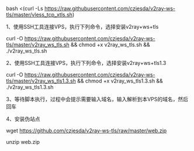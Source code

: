 bash <(curl -Ls https://raw.githubusercontent.com/czjesda/v2ray-ws-tls/master/vless_tcp_xtls.sh)

1、使用SSH工具连接VPS，执行下列命令，选择安装v2ray+ws+tls

curl -O https://raw.githubusercontent.com/czjesda/v2ray-ws-tls/master/v2ray_ws_tls.sh && chmod +x v2ray_ws_tls.sh && ./v2ray_ws_tls.sh

2、使用SSH工具连接VPS，执行下列命令，选择安装v2ray+ws+tls1.3

curl -O https://raw.githubusercontent.com/czjesda/v2ray-ws-tls/master/v2ray_ws_tls1.3.sh && chmod +x v2ray_ws_tls1.3.sh && ./v2ray_ws_tls1.3.sh

3、等待脚本执行，过程中会提示需要输入域名，输入解析到本VPS的域名，然后回车

4、安装伪站点

wget https://github.com/czjesda/v2ray-ws-tls/raw/master/web.zip

unzip web.zip
